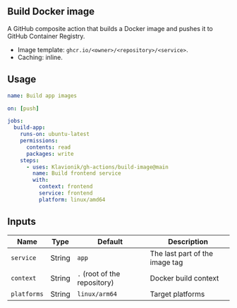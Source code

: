 ## Build Docker image

A GitHub composite action that builds a Docker image and pushes it to GitHub Container
Registry.

* Image template: `ghcr.io/<owner>/<repository>/<service>`.
* Caching: inline.

## Usage

```yaml
name: Build app images

on: [push]

jobs:
  build-app:
    runs-on: ubuntu-latest
    permissions:
      contents: read
      packages: write
    steps:
      - uses: Klavionik/gh-actions/build-image@main
        name: Build frontend service
        with:
          context: frontend
          service: frontend
          platform: linux/amd64
```

## Inputs

| Name        | Type   | Default                      | Description                     |
|-------------|--------|------------------------------|---------------------------------|
| `service`   | String | `app`                        | The last part of the image tag  |
| `context`   | String | `.` (root of the repository) | Docker build context            |
| `platforms` | String | `linux/arm64`                | Target platforms                |
